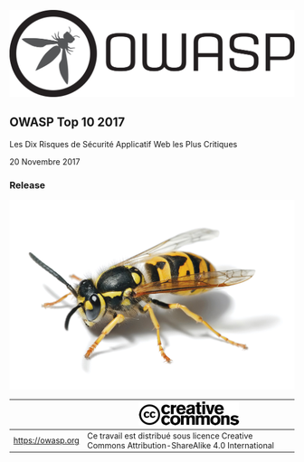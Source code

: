 ![OWASP LOGO](images/OWASP_logo.png)

## OWASP Top 10 2017

Les Dix Risques de Sécurité Applicatif Web les Plus Critiques

20 Novembre 2017

### Release



![WASP Logo URL TBA](images/front-wasp.png)

|  | ![Creative Commons License Logo](images/front-cc.png) |
| -- | -- |
| https://owasp.org | Ce travail est distribué sous licence Creative Commons Attribution-ShareAlike 4.0 International |





